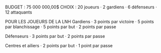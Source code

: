 BUDGET : 75 000 000,00$
CHOIX : 20 joueurs
· 2 gardiens
· 6 défenseurs
· 12 attaquants 


POUR LES JOUEURS DE LA LNH
Gardiens
· 3 points par victoire
· 5 points par blanchissage
· 5 points par but
· 2 points par passe

Défenseurs
· 3 points par but
· 2 points par passe

Centres et ailiers
· 2 points par but
· 1 point par passe


